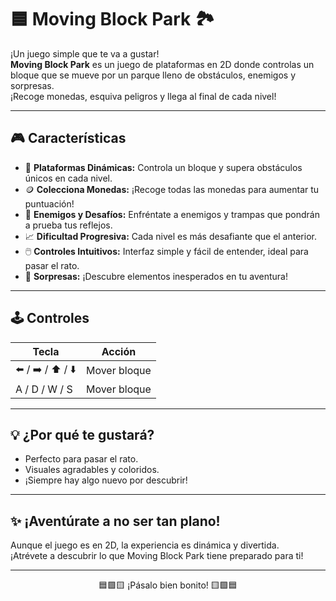 # 🟦 Moving Block Park 🏞️

¡Un juego simple que te va a gustar!  
**Moving Block Park** es un juego de plataformas en 2D donde controlas un bloque que se mueve por un parque lleno de obstáculos, enemigos y sorpresas.  
¡Recoge monedas, esquiva peligros y llega al final de cada nivel!

---

## 🎮 Características

- 🧱 **Plataformas Dinámicas:** Controla un bloque y supera obstáculos únicos en cada nivel.
- 🪙 **Colecciona Monedas:** ¡Recoge todas las monedas para aumentar tu puntuación!
- 👾 **Enemigos y Desafíos:** Enfréntate a enemigos y trampas que pondrán a prueba tus reflejos.
- 📈 **Dificultad Progresiva:** Cada nivel es más desafiante que el anterior.
- 🖱️ **Controles Intuitivos:** Interfaz simple y fácil de entender, ideal para pasar el rato.
- 🎁 **Sorpresas:** ¡Descubre elementos inesperados en tu aventura!

---

## 🕹️ Controles

| Tecla                | Acción                  |
|----------------------|------------------------|
| ⬅️ / ➡️ / ⬆️ / ⬇️    | Mover bloque           |
| A / D / W / S        | Mover bloque           |

---

## 💡 ¿Por qué te gustará?

- Perfecto para pasar el rato.
- Visuales agradables y coloridos.
- ¡Siempre hay algo nuevo por descubrir!

---

## ✨ ¡Aventúrate a no ser tan plano!

Aunque el juego es en 2D, la experiencia es dinámica y divertida.  
¡Atrévete a descubrir lo que Moving Block Park tiene preparado para ti!

---

<div align="center">
  🟦🟩🟨 ¡Pásalo bien bonito! 🟨🟩🟦
</div>